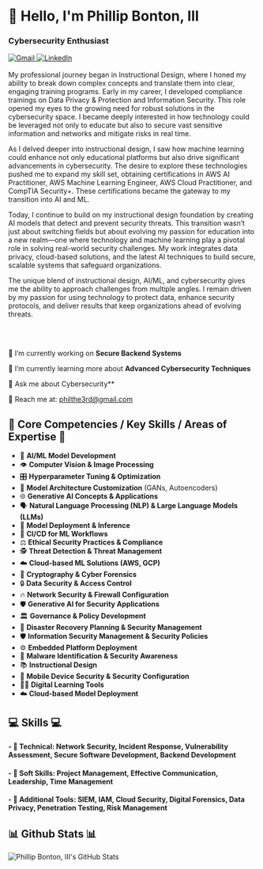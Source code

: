 # 👋 Hello, I'm Phillip Bonton, III
### Cybersecurity Enthusiast

<div align="left"> 
  <a href="mailto:philthe3rd@gmail.com" target="_blank">
    <img src="https://img.shields.io/badge/Gmail-D14836?style=for-the-badge&logo=gmail&logoColor=white" alt="Gmail" />
  </a> 
  <a href="https://www.linkedin.com/in/phillipbontoniii/" target="_blank">
    <img src="https://img.shields.io/badge/LinkedIn-0077B5?style=for-the-badge&logo=linkedin&logoColor=white" alt="LinkedIn" />
  </a>
</div>

<br> 
My professional journey began in Instructional Design, where I honed my ability to break down complex concepts and translate them into clear, engaging training programs. Early in my career, I developed compliance trainings on Data Privacy & Protection and Information Security. This role opened my eyes to the growing need for robust solutions in the cybersecurity space. I became deeply interested in how technology could be leveraged not only to educate but also to secure vast sensitive information and networks and mitigate risks in real time.

As I delved deeper into instructional design, I saw how machine learning could enhance not only educational platforms but also drive significant advancements in cybersecurity. The desire to explore these technologies pushed me to expand my skill set, obtaining certifications in AWS AI Practitioner, AWS Machine Learning Engineer, AWS Cloud Practitioner, and CompTIA Security+. These certifications became the gateway to my transition into AI and ML.

Today, I continue to build on my instructional design foundation by creating AI models that detect and prevent security threats. This transition wasn’t just about switching fields but about evolving my passion for education into a new realm—one where technology and machine learning play a pivotal role in solving real-world security challenges. My work integrates data privacy, cloud-based solutions, and the latest AI techniques to build secure, scalable systems that safeguard organizations.

The unique blend of instructional design, AI/ML, and cybersecurity gives me the ability to approach challenges from multiple angles. I remain driven by my passion for using technology to protect data, enhance security protocols, and deliver results that keep organizations ahead of evolving threats.

<br>

<br> 

<div align="left">
 
 🔭 I’m currently working on **Secure Backend Systems**
 
 🌱 I’m currently learning more about **Advanced Cybersecurity Techniques**

💬 Ask me about Cybersecurity**

📧 Reach me at: philthe3rd@gmail.com

## 🌟 Core Competencies / Key Skills / Areas of Expertise 🌟

- 🤖 **AI/ML Model Development**
- 👁️ **Computer Vision & Image Processing**
- 🎛️ **Hyperparameter Tuning & Optimization**
- 🧩 **Model Architecture Customization** (GANs, Autoencoders)
- 🌐 **Generative AI Concepts & Applications**
- 🗣️ **Natural Language Processing (NLP) & Large Language Models (LLMs)**
- 🚀 **Model Deployment & Inference**
- 🔄 **CI/CD for ML Workflows**
- ⚖️ **Ethical Security Practices & Compliance**
- 🕵️ **Threat Detection & Threat Management**
- ☁️ **Cloud-based ML Solutions (AWS, GCP)**
- 🔑 **Cryptography & Cyber Forensics**
- 🔒 **Data Security & Access Control**
- 🔥 **Network Security & Firewall Configuration**
- 🛡️ **Generative AI for Security Applications**
- 🏛️ **Governance & Policy Development**
- 🔧 **Disaster Recovery Planning & Security Management**
- 🛡️ **Information Security Management & Security Policies**
- ⚙️ **Embedded Platform Deployment**
- 🦠 **Malware Identification & Security Awareness**
- 📚 **Instructional Design**
- 📱 **Mobile Device Security & Security Configuration**
- 🧑‍💻 **Digital Learning Tools**
- ☁️ **Cloud-based Model Deployment**

 </div>

<div align="left">
    <h2 align="left">💻 Skills 💻</h2>
        <h4>- 📕 Technical: Network Security, Incident Response, Vulnerability Assessment, Secure Software Development, Backend Development</h4>
        <h4>- 📗 Soft Skills: Project Management, Effective Communication, Leadership, Time Management</h4>
        <h4>- 📙 Additional Tools: SIEM, IAM, Cloud Security, Digital Forensics, Data Privacy, Penetration Testing, Risk Management</h4>
</div>

## 📊 Github Stats 📊

![Phillip Bonton, III's GitHub Stats](https://github-readme-stats.vercel.app/api?username=cybertechprimetime&show_icons=true&theme=radical)
